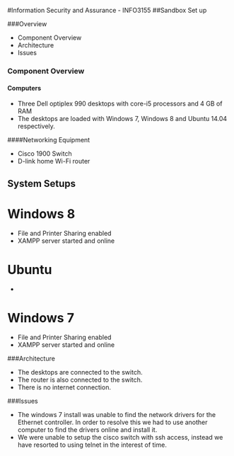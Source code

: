 #Information Security and Assurance - INFO3155
##Sandbox Set up

###Overview
* Component Overview
* Architecture
* Issues

### Component Overview
#### Computers
* Three Dell optiplex 990 desktops with core-i5 processors and 4 GB of RAM 
* The desktops are loaded with Windows 7, Windows 8 and Ubuntu 14.04 respectively.

####Networking Equipment
* Cisco 1900 Switch 
* D-link home Wi-Fi router


## System Setups
# Windows 8 
* File and Printer Sharing enabled
* XAMPP server started and online

# Ubuntu
* 

# Windows 7 
* File and Printer Sharing enabled
* XAMPP server started and online 

###Architecture
* The desktops are connected to the switch.
* The router is also connected to the switch. 
* There is no internet connection.

###Issues
* The windows 7 install was unable to find the network drivers for the Ethernet controller. In order to resolve this we had to use another computer to find the drivers online and install it.
* We were unable to setup the cisco switch with ssh access, instead we have resorted to using telnet in the interest of time. 
